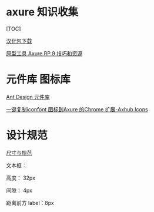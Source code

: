 # axure 知识收集

[TOC]

[汉化包下载](http://www.chanpinban.com/downloads/)

[原型工具 Axure RP 9 技巧和资源](https://www.jianshu.com/p/2c19a602be25)

# 元件库 图标库

[Ant Design 元件库](https://links.jianshu.com/go?to=https%3A%2F%2Flibrary.ant.design)

[一键复制iconfont 图标到Axure 的Chrome 扩展-Axhub Icons](https://www.axure.com.cn/product/axhub-icons/)

# 设计规范

[尺寸与规范](https://www.axure.com.cn/size/)

文本框：

高度： 32px

间隙： 4px

距离前方 label：8px

